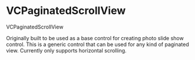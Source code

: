 VCPaginatedScrollView
=====================

VCPaginatedScrollView

Originally built to be used as a base control for creating photo slide show control. 
This is a generic control that can be used for any kind of paginated view. Currently only supports horizontal scrolling.
